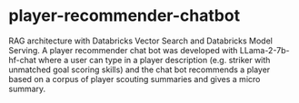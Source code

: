 # player-recommender-chatbot
RAG architecture with Databricks Vector Search and Databricks Model Serving. A player recommender chat bot was developed with LLama-2-7b-hf-chat where a user can type in a player description (e.g. striker with unmatched goal scoring skills) and the chat bot recommends a player based on a corpus of player scouting summaries and gives a micro summary. 
